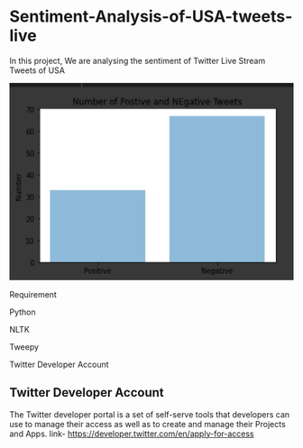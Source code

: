 # Sentiment-Analysis-of-USA-tweets-live

In this project, We are analysing the sentiment of Twitter Live Stream Tweets of USA

![](Screenshot/Screenshot%20(1003).png)


Requirement

Python 

NLTK

Tweepy

Twitter Developer Account

## Twitter Developer Account
The Twitter developer portal is a set of self-serve tools that developers can use to manage their access as well as to create and manage their Projects and Apps.
link- https://developer.twitter.com/en/apply-for-access
